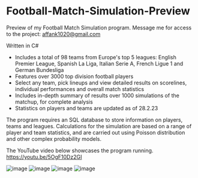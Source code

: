# Football-Match-Simulation-Preview
Preview of my Football Match Simulation program. Message me for access to the project: affank1020@gmail.com

Written in C#
- Includes a total of 98 teams from Europe's top 5 leagues: English Premier League, Spanish La Liga, Italian Serie A, French Ligue 1 and German Bundesliga
- Features over 3000 top division football players
- Select any team, pick lineups and view detailed results on scorelines, individual performances and overall match statistics
- Includes in-depth summary of results over 1000 simulations of the matchup, for complete analysis
- Statistics on players and teams are updated as of 28.2.23

The program requires an SQL database to store information on players, teams and leagues. Calculations for the simulation are based on a range of player and team statistics, and are carried out using Poisson distribution and other complex probability models.

The YouTube video below showcases the program running.
https://youtu.be/5OgF10Dz2GI

![image](https://github.com/affank1020/Football-Match-Simulation/assets/58519561/496c88b4-46a4-49b0-aa65-bd18ed7a805c)
![image](https://github.com/affank1020/Football-Match-Simulation/assets/58519561/cdd07346-c669-4ac2-89b3-d204ddd74480)
![image](https://github.com/affank1020/Football-Match-Simulation/assets/58519561/8f1d8ef7-f8b6-420a-9fba-c630fce657d7)
![image](https://github.com/affank1020/Football-Match-Simulation/assets/58519561/2446c29b-b72b-4b5b-94ae-33e88708f36e)
